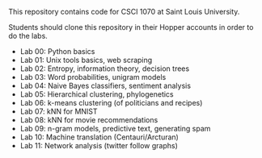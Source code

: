 This repository contains code for CSCI 1070 at Saint Louis University.

Students should clone this repository in their Hopper accounts
in order to do the labs.

* Lab 00: Python basics
* Lab 01: Unix tools basics, web scraping
* Lab 02: Entropy, information theory, decision trees
* Lab 03: Word probabilities, unigram models
* Lab 04: Naive Bayes classifiers, sentiment analysis
* Lab 05: Hierarchical clustering, phylogenetics
* Lab 06: k-means clustering (of politicians and recipes)
* Lab 07: kNN for MNIST
* Lab 08: kNN for movie recommendations
* Lab 09: n-gram models, predictive text, generating spam
* Lab 10: Machine translation (Centauri/Arcturan)
* Lab 11: Network analysis (twitter follow graphs)
